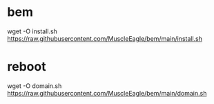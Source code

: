 # bem

wget -O install.sh https://raw.githubusercontent.com/MuscleEagle/bem/main/install.sh

# reboot

wget -O domain.sh https://raw.githubusercontent.com/MuscleEagle/bem/main/domain.sh


